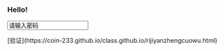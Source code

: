 ### Hello!

<input type="text" value="请输入密码">
<p> </p>
 [验证](https://coin-233.github.io/class.github.io/rijiyanzhengcuowu.html)
